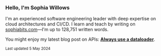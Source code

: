 ### Hello, I'm Sophia Willows

I'm an experienced software engineering leader with deep expertise on cloud architectures and CI/CD. I learn and teach by writing on [sophiabits.com](https://sophiabits.com/blog)—I'm up to 128,751 written words.

You might enjoy my latest blog post on APIs: **[Always use a dataloader](https://sophiabits.com/blog/always-use-a-dataloader)**.

<sub>Last updated 5 May 2024</sub>
